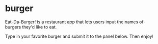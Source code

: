 # burger
Eat-Da-Burger! is a restaurant app that lets users input the names of burgers they'd like to eat.

Type in your favorite burger and submit it to the panel below. 
Then enjoy!
